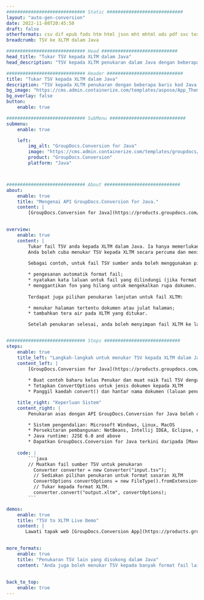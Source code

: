 ```yaml
---
############################# Static ############################
layout: "auto-gen-conversion"
date: 2022-11-08T20:45:50
draft: false
otherformats: csv dif epub fods htm html json mht mhtml ods pdf sxc tex tsv xlam xls xlsb xlsm xlsx xlt xltm xltx xml xps
breadcrumb: TSV ke XLTM dalam Java

############################# Head ############################
head_title: "Tukar TSV kepada XLTM dalam Java"
head_description: "TSV kepada XLTM penukaran dalam Java dengan beberapa baris kod. Tukar lebih 160 format fail menggunakan API penukaran dokumen GroupDocs untuk Java"

############################# Header ############################
title: "Tukar TSV kepada XLTM dalam Java"
description: "TSV kepada XLTM penukaran dengan beberapa baris kod Java."
bg_image: "https://cms.admin.containerize.com/templates/aspose/App_Themes/V3/images/bg/header1.png"
bg_overlay: false
button:
    enable: true

############################# SubMenu ############################
submenu:
    enable: true

    left:
        img_alt: "GroupDocs.Conversion for Java"
        image: "https://cms.admin.containerize.com/templates/groupdocs/images/product-logos/90x90-noborder/groupdocs-conversion-java.png"
        product: "GroupDocs.Conversion"
        platform: "Java"



############################# About ############################
about:
    enable: true
    title: "Mengenai API GroupDocs.Conversion for Java."
    content: |
        [GroupDocs.Conversion for Java](https://products.groupdocs.com/conversion/java/) ialah API penukaran format fail lanjutan untuk menukar antara imej popular dan format dokumen seperti Microsoft Office, OpenDocument, PDF, HTML, e-mel, CAD. dan banyak lagi dengan hanya beberapa baris kod. API asli secara automatik mengesan format dokumen asal dan menawarkan banyak pilihan untuk menyesuaikan dokumen yang ditukar. Bersama-sama dengan fungsi mengekstrak maklumat daripada dokumen, ia juga menyokong caching hasil penukaran ke cakera tempatan secara lalai. Walau bagaimanapun, sebarang jenis storan cache boleh disokong dengan melaksanakan antara muka yang sesuai - Amazon S3, Dropbox, Google Drive, Windows Azure, Reddis atau mana-mana yang lain.
    

overview:
    enable: true
    content: |
        Tukar fail TSV anda kepada XLTM dalam Java. Ia hanya memerlukan beberapa baris kod Java pada mana-mana platform pilihan anda, seperti Windows, Linux, macOS.
        Anda boleh cuba menukar TSV kepada XLTM secara percuma dan menilai kualiti hasil penukaran. Bersama-sama dengan skrip penukaran fail mudah, anda boleh mencuba pilihan yang lebih canggih untuk memuatkan fail sumber TSV dan menyimpan output XLTM. 
        
        Sebagai contoh, untuk fail TSV sumber anda boleh menggunakan pilihan pemuatan berikut:

        * pengesanan automatik format fail;
        * nyatakan kata laluan untuk fail yang dilindungi (jika format fail menyokongnya);
        * menggantikan fon yang hilang untuk mengekalkan rupa dokumen.
        
        Terdapat juga pilihan penukaran lanjutan untuk fail XLTM:

        * menukar halaman tertentu dokumen atau julat halaman;
        * tambahkan tera air pada XLTM yang ditukar.

        Setelah penukaran selesai, anda boleh menyimpan fail XLTM ke laluan fail setempat anda atau ke mana-mana storan pihak ketiga seperti FTP, Amazon S3, Google Drive, Dropbox dll. Sila ambil perhatian - untuk menukar TSV kepada XLTM, anda tidak perlu memasang sebarang perisian tambahan, seperti MS Office, Open Office, Adobe Acrobat Reader dsb.


############################# Steps ############################
steps:
    enable: true
    title_left: "Langkah-langkah untuk menukar TSV kepada XLTM dalam Java"
    content_left: |
        [GroupDocs.Conversion for Java](https://products.groupdocs.com/conversion/java/) membenarkan pembangun menukar fail TSV kepada XLTM dengan mudah dengan beberapa baris kod.
        
        * Buat contoh baharu kelas Penukar dan muat naik fail TSV dengan laluan penuh
        * Tetapkan ConvertOptions untuk jenis dokumen kepada XLTM
        * Panggil kaedah convert() dan hantar nama dokumen (laluan penuh) dan format (XLTM) sebagai parameter

    title_right: "Keperluan Sistem"
    content_right: |
        Penukaran asas dengan API GroupDocs.Conversion for Java boleh dilakukan dengan hanya beberapa baris kod. API kami disokong pada semua platform dan sistem pengendalian utama. Sebelum melaksanakan kod di bawah, pastikan anda mempunyai prasyarat berikut dipasang pada sistem anda.

        * Sistem pengendalian: Microsoft Windows, Linux, MacOS
        * Persekitaran pembangunan: NetBeans, Intellij IDEA, Eclipse, etc.
        * Java runtime: J2SE 6.0 and above
        * Dapatkan GroupDocs.Conversion for Java terkini daripada [Maven](https://repository.groupdocs.com/webapp/#/artifacts/browse/tree/General/repo/com/groupdocs/groupdocs-conversion)
         
    code: |
        ```java    
        // Muatkan fail sumber TSV untuk penukaran
          Converter converter = new Converter("input.tsv");
          // Sediakan pilihan penukaran untuk format sasaran XLTM
          ConvertOptions convertOptions = new FileType().fromExtension("xltm").getConvertOptions();
          // Tukar kepada format XLTM.
          converter.convert("output.xltm", convertOptions);
        ```

demos:
    enable: true
    title: "TSV to XLTM Live Demo"
    content: |
       Lawati tapak web [GroupDocs.Conversion App](https://products.groupdocs.app/conversion/family) kami dan cuba TSV kepada XLTM penukaran sekarang. Demo percuma mempunyai faedah berikut
          

more_formats:
    enable: true
    title: "Penukaran TSV lain yang disokong dalam Java"
    content: "Anda juga boleh menukar TSV kepada banyak format fail lain. Sila lihat senarai di bawah."
       
       
back_to_top:
    enable: true
---
```

